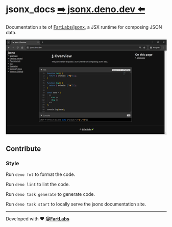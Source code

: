 # jsonx_docs [➡️ jsonx.deno.dev ⬅️](https://jsonx.deno.dev/)

Documentation site of [FartLabs/jsonx](https://github.com/FartLabs/jsonx), a JSX
runtime for composing JSON data.

[![jsonx_docs landing page](./static/screenshot.png)](https://jsonx.deno.dev/)

## Contribute

### Style

Run `deno fmt` to format the code.

Run `deno lint` to lint the code.

Run `deno task generate` to generate code.

Run `deno task start` to locally serve the jsonx documentation site.

---

Developed with ❤️ [**@FartLabs**](https://github.com/FartLabs)
